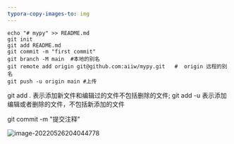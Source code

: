 ```yaml
---
typora-copy-images-to: img
---
```


```
echo "# mypy" >> README.md
git init
git add README.md
git commit -m "first commit"
git branch -M main  #本地的别名
git remote add origin git@github.com:aiiw/mypy.git   #  origin 远程的别名
git push -u origin main #上传
```

git add . 表示添加新文件和编辑过的文件不包括删除的文件; git add -u 表示添加编辑或者删除的文件，不包括新添加的文件

git commit -m "提交注释"







![image-20220526204044778](https://gitee.com/aiiw/images/raw/master/img/image-20220526204044778.png)
